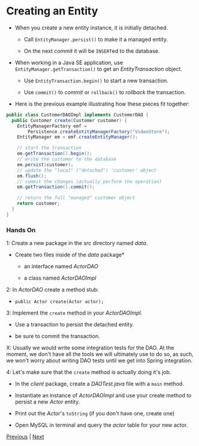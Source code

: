 # Creating an Entity

* When you create a new entity instance, it is initially detached.
  
  * Call `EntityManager.persist()` to make it a managed entity.
  
  * On the next _commit_ it will be `INSERT`ed to the database.

* When working in a Java SE application, use `EntityManager.getTransaction()` to get an *EntityTransaction* object.
  
  * Use `EntityTransaction.begin()` to start a new transaction.
  
  * Use `commit()` to _commit_ or `rollback()` to _rollback_ the transaction.

* Here is the previous example illustrating how these pieces fit together:

```java
public class CustomerDAOImpl implements CustomerDAO {
  public Customer create(Customer customer) {
    EntityManagerFactory emf = 
        Persistence.createEntityManagerFactory("VideoStore");
    EntityManager em = emf.createEntityManager();

    // start the transaction
    em.getTransaction().begin();
    // write the customer to the database
    em.persist(customer);
    // update the "local" ("detached") 'customer' object
    em.flush();
    // commit the changes (actually perform the operation)
    em.getTransaction().commit();

    // return the full "managed" customer object
    return customer;
  }
}
```

### Hands On
1: Create a new package in the *src* directory named *data*.
  
  * Create two files inside of the *data* package*

    * an interface named *ActorDAO*
    
    * a class named *ActorDAOImpl*

2: In *ActorDAO* create a method stub:

  * `public Actor create(Actor actor);`

3: Implement the `create` method in your *ActorDAOImpl*.

  * Use a transaction to persist the detached entity.

  * be sure to commit the transaction.

X: Usually we would write some integration tests for the DAO. At the moment, we don't have all the tools we will ultimately use to do so, as such, we won't worry about writing DAO tests until we get into Spring integration.

4: Let's make sure that the `create` method is actually doing it's job.

* In the *client* package, create a *DAOTest.java* file with a `main` method.

* Instantiate an instance of *ActorDAOImpl* and use your create method to persist a new *Actor* entity.

* Print out the *Actor*'s `toString` (if you don't have one, create one)

* Open MySQL in terminal and query the _actor_ table for your new actor.

[Previous](managed_vs_detached.md) | [Next](updating_an_entity.md)
